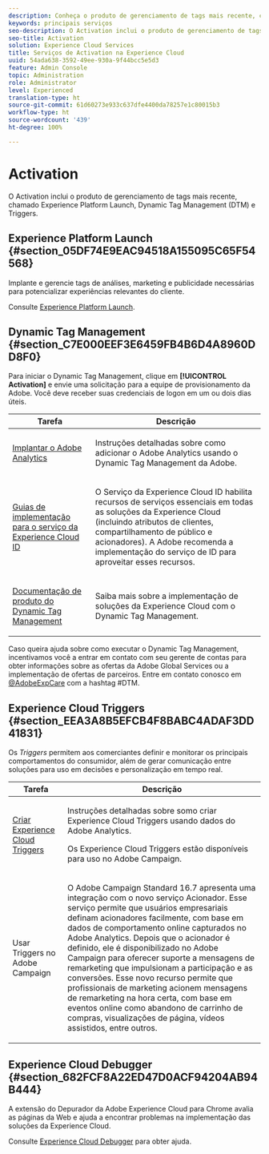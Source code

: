 ```yaml
---
description: Conheça o produto de gerenciamento de tags mais recente, chamado Experience Platform Launch.
keywords: principais serviços
seo-description: O Activation inclui o produto de gerenciamento de tags mais recente, denominado Experience Platform Launch. Dynamic Tag Management (DTM); e Triggers.
seo-title: Activation
solution: Experience Cloud Services
title: Serviços de Activation na Experience Cloud
uuid: 54ada638-3592-49ee-930a-9f44bcc5e5d3
feature: Admin Console
topic: Administration
role: Administrator
level: Experienced
translation-type: ht
source-git-commit: 61d60273e933c637dfe4400da78257e1c80015b3
workflow-type: ht
source-wordcount: '439'
ht-degree: 100%

---
```



# Activation

O Activation inclui o produto de gerenciamento de tags mais recente, chamado Experience Platform Launch, Dynamic Tag Management (DTM) e Triggers.

## Experience Platform Launch {#section_05DF74E9EAC94518A155095C65F54568}

Implante e gerencie tags de análises, marketing e publicidade necessárias para potencializar experiências relevantes do cliente.

Consulte [Experience Platform Launch](https://docs.adobe.com/content/help/pt-BR/launch/using/intro/get-started/quick-start.html).

## Dynamic Tag Management {#section_C7E000EEF3E6459FB4B6D4A8960DD8F0}

Para iniciar o Dynamic Tag Management, clique em **[!UICONTROL Activation]** e envie uma solicitação para a equipe de provisionamento da Adobe. Você deve receber suas credenciais de logon em um ou dois dias úteis.

<table id="table_3241FF7CA0B242BFAFC68362A62AA0C7"> 
 <thead> 
  <tr> 
   <th colname="col1" class="entry"> Tarefa </th> 
   <th colname="col2" class="entry"> Descrição </th> 
  </tr> 
 </thead>
 <tbody> 
  <tr> 
   <td colname="col1"> <p> <a href="https://docs.adobe.com/content/help/pt-BR/dtm/using/tools/analytics-dtm.html" format="html" scope="external"> Implantar o Adobe Analytics </a> </p> </td> 
   <td colname="col2"> <p> Instruções detalhadas sobre como adicionar o Adobe Analytics usando o Dynamic Tag Management da Adobe. </p> </td> 
  </tr> 
  <tr> 
   <td colname="col1"> <p> <a href="https://docs.adobe.com/content/help/en/id-service/using/implementation-guides/implementation-guides.html" format="html" scope="external"> Guias de implementação para o serviço da Experience Cloud ID </a> </p> </td> 
   <td colname="col2"> <p>O Serviço da Experience Cloud ID habilita recursos de serviços essenciais em todas as soluções da Experience Cloud (incluindo atributos de clientes, compartilhamento de público e acionadores). A Adobe recomenda a implementação do serviço de ID para aproveitar esses recursos. </p> </td> 
  </tr> 
  <tr> 
   <td colname="col1"> <p> <a href="https://docs.adobe.com/content/help/pt-BR/dtm/using/dtm-home.html" format="https" scope="external"> Documentação de produto do Dynamic Tag Management </a> </p> </td> 
   <td colname="col2"> <p>Saiba mais sobre a implementação de soluções da Experience Cloud com o Dynamic Tag Management. </p> </td>
  </tr> 
 </tbody> 
</table>

Caso queira ajuda sobre como executar o Dynamic Tag Management, incentivamos você a entrar em contato com seu gerente de contas para obter informações sobre as ofertas da Adobe Global Services ou a implementação de ofertas de parceiros. Entre em contato conosco em [@AdobeExpCare](https://twitter.com/AdobeExpCare) com a hashtag #DTM.

## Experience Cloud Triggers {#section_EEA3A8B5EFCB4F8BABC4ADAF3DD41831}

Os *Triggers* permitem aos comerciantes definir e monitorar os principais comportamentos do consumidor, além de gerar comunicação entre soluções para uso em decisões e personalização em tempo real.

<table id="table_AF6842470172429EA97C9B02163BD0C3"> 
 <thead> 
  <tr> 
   <th colname="col1" class="entry"> Tarefa </th>
   <th colname="col2" class="entry"> Descrição </th>
  </tr> 
 </thead>
 <tbody> 
  <tr> 
   <td colname="col1"> <p> <a href="../activation/triggers.md#concept_887B30241B3E4DB0A2553B2996E2D4FB" format="dita" scope="local"> Criar Experience Cloud Triggers </a> </p> </td> 
   <td colname="col2"> <p> Instruções detalhadas sobre somo criar Experience Cloud Triggers usando dados do Adobe Analytics. </p> <p>Os Experience Cloud Triggers estão disponíveis para uso no Adobe Campaign. </p> </td>
  </tr>
  <tr> 
   <td colname="col1"> <p>Usar Triggers no Adobe Campaign </p> </td> 
   <td colname="col2"> <p> O Adobe Campaign Standard 16.7 apresenta uma integração com o novo serviço Acionador. Esse serviço permite que usuários empresariais definam acionadores facilmente, com base em dados de comportamento online capturados no Adobe Analytics. Depois que o acionador é definido, ele é disponibilizado no Adobe Campaign para oferecer suporte a mensagens de remarketing que impulsionam a participação e as conversões. Esse novo recurso permite que profissionais de marketing acionem mensagens de remarketing na hora certa, com base em eventos online como abandono de carrinho de compras, visualizações de página, vídeos assistidos, entre outros. </p> </td>
  </tr>
 </tbody>
</table>


## Experience Cloud Debugger {#section_682FCF8A22ED47D0ACF94204AB94B444}

A extensão do Depurador da Adobe Experience Cloud para Chrome avalia as páginas da Web e ajuda a encontrar problemas na implementação das soluções da Experience Cloud.

Consulte [Experience Cloud Debugger](https://docs.adobe.com/content/help/pt-BR/debugger/using/experience-cloud-debugger.html) para obter ajuda.
